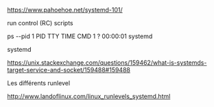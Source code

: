 https://www.pahoehoe.net/systemd-101/

run control (RC) scripts

ps --pid 
1  PID TTY          TIME CMD
    1 ?        00:00:01 systemd

systemd

https://unix.stackexchange.com/questions/159462/what-is-systemds-target-service-and-socket/159488#159488

Les différents runlevel

http://www.landoflinux.com/linux_runlevels_systemd.html